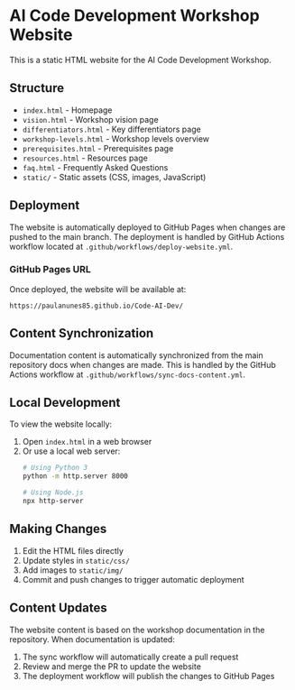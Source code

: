 # AI Code Development Workshop Website

This is a static HTML website for the AI Code Development Workshop.

## Structure

- `index.html` - Homepage
- `vision.html` - Workshop vision page
- `differentiators.html` - Key differentiators page
- `workshop-levels.html` - Workshop levels overview
- `prerequisites.html` - Prerequisites page
- `resources.html` - Resources page
- `faq.html` - Frequently Asked Questions
- `static/` - Static assets (CSS, images, JavaScript)

## Deployment

The website is automatically deployed to GitHub Pages when changes are pushed to the main branch. The deployment is handled by GitHub Actions workflow located at `.github/workflows/deploy-website.yml`.

### GitHub Pages URL

Once deployed, the website will be available at:
```
https://paulanunes85.github.io/Code-AI-Dev/
```

## Content Synchronization

Documentation content is automatically synchronized from the main repository docs when changes are made. This is handled by the GitHub Actions workflow at `.github/workflows/sync-docs-content.yml`.

## Local Development

To view the website locally:

1. Open `index.html` in a web browser
2. Or use a local web server:
   ```bash
   # Using Python 3
   python -m http.server 8000
   
   # Using Node.js
   npx http-server
   ```

## Making Changes

1. Edit the HTML files directly
2. Update styles in `static/css/`
3. Add images to `static/img/`
4. Commit and push changes to trigger automatic deployment

## Content Updates

The website content is based on the workshop documentation in the repository. When documentation is updated:

1. The sync workflow will automatically create a pull request
2. Review and merge the PR to update the website
3. The deployment workflow will publish the changes to GitHub Pages 